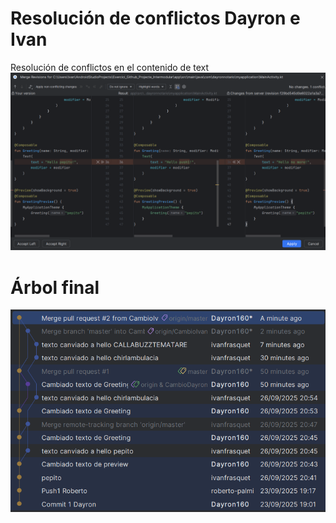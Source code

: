 # Resolución de conflictos Dayron e Ivan
Resolución de conflictos en el contenido de text
![Resolución de conflictos](imagenes/conflict-resolution.png)



# Árbol final

![Tree](imagenes/tree.png)
